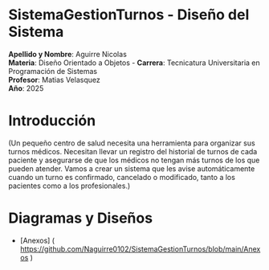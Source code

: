 # SistemaGestionTurnos - Diseño del Sistema
**Apellido y Nombre**: Aguirre Nicolas   
**Materia**: Diseño Orientado a Objetos - **Carrera**: Tecnicatura Universitaria en Programación de Sistemas  
**Profesor**: Matias Velasquez   
**Año**: 2025  

# Introducción
(Un pequeño centro de salud necesita una herramienta para organizar sus turnos médicos. Necesitan llevar un registro del historial de turnos de cada paciente y asegurarse de que los médicos no tengan más turnos de los que pueden atender. Vamos a crear un sistema que les avise automáticamente cuando un turno es confirmado, cancelado o modificado, tanto a los pacientes como a los profesionales.)  

# Diagramas y Diseños
* [Anexos] ( https://github.com/Naguirre0102/SistemaGestionTurnos/blob/main/Anexos )


